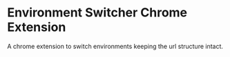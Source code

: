 # Environment Switcher Chrome Extension
A chrome extension to switch environments keeping the url structure intact.

